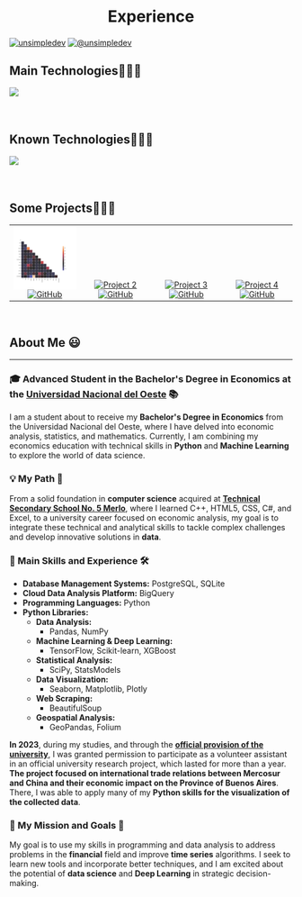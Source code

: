 <h1 align="center">Experience</h1>

<p align="left">
<a href="https://www.linkedin.com/in/kne1/" target="blank"><img align="center" src="https://img.shields.io/badge/LinkedIn-0077B5?style=for-the-badge&logo=linkedin&logoColor=white" alt="unsimpledev"/></a>
<a href = "mailto:knauselias29@gmail.com" target="blank"><img align="center" src="https://img.shields.io/badge/Gmail-D14836?style=for-the-badge&logo=gmail&logoColor=white" alt="@unsimpledev"  /></a>
</p>

<h2>Main Technologies👨🏻‍💻</h2>
<!--tech stack icons-->
<p align="left">
  <a href="https://skillicons.dev">
    <img src="https://skillicons.dev/icons?i=py,tensorflow,sklearn,postgres,sqlite,git,aws,gcp,cpp&perline=12" />
  </a>
</p>
<br>

<h2>Known Technologies👨🏻‍💻</h2>
<!--tech stack icons-->
<p align="left">
  <a href="https://skillicons.dev">
    <img src="https://skillicons.dev/icons?i=vscode,anaconda,azure,arduino,blender,notion,mongodb,replit,octave,html,css,php,mysql,github,docker,bash,linux,&perline=12" />
  </a>
</p>
<br>

<!-------------------------->

<h2>Some Projects👨🏻‍💻</h2>

<table align="center" style="width: 100%; table-layout: fixed;">
    <tr valign="bottom">
        <td width="25%" align="center">
            <a href="https://github.com/KnEl1a/Data-Analysis-with-Python" title="Go to Source">
                <img align="center" width="100%" src="https://github.com/KnEl1a/Data-Analysis-with-Python/raw/main/medical-data/heatmap.png" alt="Project 1"/>
            </a>
            <br>
            <a href="https://github.com/KnEl1a/Data-Analysis-with-Python" target="blank">
                <img src="https://img.shields.io/badge/GitHub-100000?style=for-the-badge&logo=github&logoColor=white" alt="GitHub"/>
            </a>
        </td>
        <td width="25%" align="center">
            <a href="https://github.com/KnEl1a/Python-Data-Analytics-Proyecto-I.y.D.-U.N.O" title="Go to Source">
                <img align="center" width="100%" src="https://github.com/KnEl1a/Python-Data-Analytics-Proyecto-I.y.D.-U.N.O/blob/main/Graf.%2028/DONA2%20textNegro.png" alt="Project 2"/>
            </a>
            <br>
            <a href="https://github.com/KnEl1a/Python-Data-Analytics-Proyecto-I.y.D.-U.N.O" target="blank">
                <img src="https://img.shields.io/badge/GitHub-100000?style=for-the-badge&logo=github&logoColor=white" alt="GitHub"/>
            </a>
        </td>
        <td width="25%" align="center">
            <a href="https://github.com/KnEl1a/PostgreSQL-GIT-BashScript/tree/main/PSQL-Salon-Appointment-Scheduler-main" title="Go to Source">
                <img align="center" width="100%" src="https://camo.githubusercontent.com/64f86cba5012b9032dad7d9fe615ce17ed7aad2ceea05dafba95a5ebb4b7a279/68747470733a2f2f692e706f7374696d672e63632f5164643451514d712f706578656c732d64656c626561757479626f782d3835333432372d312e6a7067" alt="Project 3"/>
            </a>
            <br>
            <a href="https://github.com/KnEl1a/PostgreSQL-GIT-BashScript/tree/main/PSQL-Salon-Appointment-Scheduler-main" target="blank">
                <img src="https://img.shields.io/badge/GitHub-100000?style=for-the-badge&logo=github&logoColor=white" alt="GitHub"/>
            </a>
        </td>
        <td width="25%" align="center">
            <a href="https://github.com/KnEl1a/fcp-ML-and-DL-proyects" title="Go to Source">
                <img align="center" width="100%" src="https://github.com/KnEl1a/fcp-ML-and-DL-proyects/raw/main/sec_14_GRU%20curve.png" alt="Project 4"/>
            </a>
            <br>
            <a href="https://github.com/KnEl1a/fcp-ML-and-DL-proyects" target="blank">
                <img src="https://img.shields.io/badge/GitHub-100000?style=for-the-badge&logo=github&logoColor=white" alt="GitHub"/>
            </a>
        </td>
    </tr>
</table>

<br>
<!----------------->

<h2>About Me 😃</h2>
<!--Intro start-->

<p align="left">

---

### 🎓 Advanced Student in the Bachelor's Degree in Economics at the [Universidad Nacional del Oeste](https://www.uno.edu.ar/) 📚

I am a student about to receive my **Bachelor's Degree in Economics** from the Universidad Nacional del Oeste, where I have delved into economic analysis, statistics, and mathematics. Currently, I am combining my economics education with technical skills in **Python** and **Machine Learning** to explore the world of data science.

### 💡 My Path 🚀

From a solid foundation in **computer science** acquired at [**Technical Secondary School No. 5 Merlo**](https://tecnica5merlo.edu.ar/), where I learned C++, HTML5, CSS, C#, and Excel, to a university career focused on economic analysis, my goal is to integrate these technical and analytical skills to tackle complex challenges and develop innovative solutions in **data**.

### 🔧 Main Skills and Experience 🛠️

- **Database Management Systems:** PostgreSQL, SQLite
- **Cloud Data Analysis Platform:** BigQuery
- **Programming Languages:** Python
- **Python Libraries:**
  - **Data Analysis:**
    - Pandas, NumPy
  - **Machine Learning & Deep Learning:**
    - TensorFlow, Scikit-learn, XGBoost
  - **Statistical Analysis:**
    - SciPy, StatsModels
  - **Data Visualization:**
    - Seaborn, Matplotlib, Plotly
  - **Web Scraping:**
    - BeautifulSoup
  - **Geospatial Analysis:**
    - GeoPandas, Folium



**In 2023**, during my studies, and through the [**official provision of the university**](https://www.uno.edu.ar/images/documentos/PROYECTOID/Disposicion%20SCyT%20n%2016-2023.pdf), I was granted permission to participate as a volunteer assistant in an official university research project, which lasted for more than a year. **The project focused on international trade relations between Mercosur and China and their economic impact on the Province of Buenos Aires**. There, I was able to apply many of my **Python skills for the visualization of the collected data**.


<!-- - **Projects:** . . . Official Research Project at my University: Economic and Commercial Relations between the Province of Buenos Aires, MERCOSUR, and the People's Republic of China. -->

### 🌟 My Mission and Goals 🌟

My goal is to use my skills in programming and data analysis to address problems in the **financial** field and improve **time series** algorithms. I seek to learn new tools and incorporate better techniques, and I am excited about the potential of **data science** and **Deep Learning** in strategic decision-making.

<!--Intro end-->
</p>
<br>
